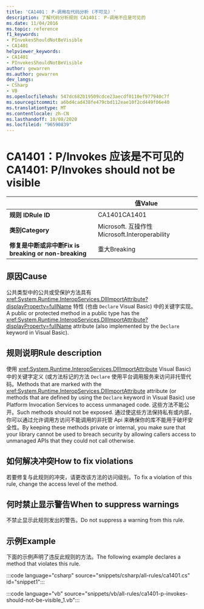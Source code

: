 ```yaml
---
title: 'CA1401： P-调用在代码分析 (不可见) '
description: 了解代码分析规则 CA1401： P-调用不应是可见的
ms.date: 11/04/2016
ms.topic: reference
f1_keywords:
- PInvokesShouldNotBeVisible
- CA1401
helpviewer_keywords:
- CA1401
- PInvokesShouldNotBeVisible
author: gewarren
ms.author: gewarren
dev_langs:
- CSharp
- VB
ms.openlocfilehash: 547dc682b19509cdce23aecdf0110ef977940c7f
ms.sourcegitcommit: a6bd4cad438fe479cbd112eae10f2cd449f06e40
ms.translationtype: MT
ms.contentlocale: zh-CN
ms.lasthandoff: 10/08/2020
ms.locfileid: "96590839"
---
```

# <a name="ca1401-pinvokes-should-not-be-visible"></a><span data-ttu-id="b36ea-103">CA1401：P/Invokes 应该是不可见的</span><span class="sxs-lookup"><span data-stu-id="b36ea-103">CA1401: P/Invokes should not be visible</span></span>

|                                     | <span data-ttu-id="b36ea-104">值</span><span class="sxs-lookup"><span data-stu-id="b36ea-104">Value</span></span>                      |
|-------------------------------------|----------------------------|
| <span data-ttu-id="b36ea-105">**规则 ID**</span><span class="sxs-lookup"><span data-stu-id="b36ea-105">**Rule ID**</span></span>                          | <span data-ttu-id="b36ea-106">CA1401</span><span class="sxs-lookup"><span data-stu-id="b36ea-106">CA1401</span></span>                     |
| <span data-ttu-id="b36ea-107">**类别**</span><span class="sxs-lookup"><span data-stu-id="b36ea-107">**Category**</span></span>                        | <span data-ttu-id="b36ea-108">Microsoft. 互操作性</span><span class="sxs-lookup"><span data-stu-id="b36ea-108">Microsoft.Interoperability</span></span> |
| <span data-ttu-id="b36ea-109">**修复是中断或非中断**</span><span class="sxs-lookup"><span data-stu-id="b36ea-109">**Fix is breaking or non-breaking**</span></span> | <span data-ttu-id="b36ea-110">重大</span><span class="sxs-lookup"><span data-stu-id="b36ea-110">Breaking</span></span>                   |

## <a name="cause"></a><span data-ttu-id="b36ea-111">原因</span><span class="sxs-lookup"><span data-stu-id="b36ea-111">Cause</span></span>

<span data-ttu-id="b36ea-112">公共类型中的公共或受保护方法具有 <xref:System.Runtime.InteropServices.DllImportAttribute?displayProperty=fullName> 特性 (也由 `Declare` Visual Basic) 中的关键字实现。</span><span class="sxs-lookup"><span data-stu-id="b36ea-112">A public or protected method in a public type has the <xref:System.Runtime.InteropServices.DllImportAttribute?displayProperty=fullName> attribute (also implemented by the `Declare` keyword in Visual Basic).</span></span>

## <a name="rule-description"></a><span data-ttu-id="b36ea-113">规则说明</span><span class="sxs-lookup"><span data-stu-id="b36ea-113">Rule description</span></span>

<span data-ttu-id="b36ea-114">使用 <xref:System.Runtime.InteropServices.DllImportAttribute> Visual Basic) 中的关键字定义 (或方法标记的方法 `Declare` 使用平台调用服务来访问非托管代码。</span><span class="sxs-lookup"><span data-stu-id="b36ea-114">Methods that are marked with the <xref:System.Runtime.InteropServices.DllImportAttribute> attribute (or methods that are defined by using the `Declare` keyword in Visual Basic) use Platform Invocation Services to access unmanaged code.</span></span> <span data-ttu-id="b36ea-115">这些方法不能公开。</span><span class="sxs-lookup"><span data-stu-id="b36ea-115">Such methods should not be exposed.</span></span> <span data-ttu-id="b36ea-116">通过使这些方法保持私有或内部，你可以通过允许调用方访问不能调用的非托管 Api 来确保你的库不能用于破坏安全性。</span><span class="sxs-lookup"><span data-stu-id="b36ea-116">By keeping these methods private or internal, you make sure that your library cannot be used to breach security by allowing callers access to unmanaged APIs that they could not call otherwise.</span></span>

## <a name="how-to-fix-violations"></a><span data-ttu-id="b36ea-117">如何解决冲突</span><span class="sxs-lookup"><span data-stu-id="b36ea-117">How to fix violations</span></span>

<span data-ttu-id="b36ea-118">若要修复与此规则的冲突，请更改该方法的访问级别。</span><span class="sxs-lookup"><span data-stu-id="b36ea-118">To fix a violation of this rule, change the access level of the method.</span></span>

## <a name="when-to-suppress-warnings"></a><span data-ttu-id="b36ea-119">何时禁止显示警告</span><span class="sxs-lookup"><span data-stu-id="b36ea-119">When to suppress warnings</span></span>

<span data-ttu-id="b36ea-120">不禁止显示此规则发出的警告。</span><span class="sxs-lookup"><span data-stu-id="b36ea-120">Do not suppress a warning from this rule.</span></span>

## <a name="example"></a><span data-ttu-id="b36ea-121">示例</span><span class="sxs-lookup"><span data-stu-id="b36ea-121">Example</span></span>

<span data-ttu-id="b36ea-122">下面的示例声明了违反此规则的方法。</span><span class="sxs-lookup"><span data-stu-id="b36ea-122">The following example declares a method that violates this rule.</span></span>

:::code language="csharp" source="snippets/csharp/all-rules/ca1401.cs" id="snippet1":::

:::code language="vb" source="snippets/vb/all-rules/ca1401-p-invokes-should-not-be-visible_1.vb":::
